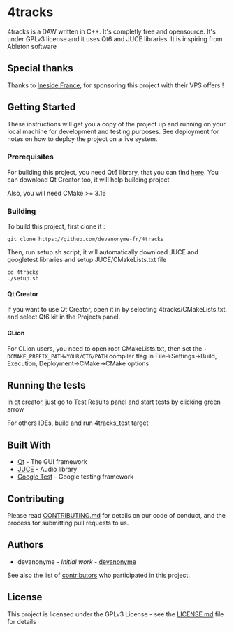 # 4tracks
4tracks is a DAW written in C++. It's completly free and opensource. It's under GPLv3 license and it uses Qt6 and JUCE libraries. It is inspiring from Ableton software

## Special thanks

Thanks to [Ineside France](https://ineside.com/), for sponsoring this project with their VPS offers !

## Getting Started

These instructions will get you a copy of the project up and running on your local machine for development and testing purposes. See deployment for notes on how to deploy the project on a live system.

### Prerequisites

For building this project, you need Qt6 library, that you can find [here](http://qt.io/). You can download Qt Creator too, it will help building project

Also, you will need CMake >= 3.16

### Building

To build this project, first clone it :

```
git clone https://github.com/devanonyme-fr/4tracks
```

Then, run setup.sh script, it will automatically download JUCE and googletest libraries and setup JUCE/CMakeLists.txt file

```
cd 4tracks
./setup.sh
```

#### Qt Creator

If you want to use Qt Creator, open it in by selecting 4tracks/CMakeLists.txt, and select Qt6 kit in the Projects panel.

#### CLion

For CLion users, you need to open root CMakeLists.txt, then set the `-DCMAKE_PREFIX_PATH=YOUR/QT6/PATH` compiler flag in File->Settings->Build, Execution, Deployment->CMake->CMake options

## Running the tests

In qt creator, just go to Test Results panel and start tests by clicking green arrow

For others IDEs, build and run 4tracks_test target

## Built With

* [Qt](https://qt.io/) - The GUI framework
* [JUCE](https://juce.com/) - Audio library
* [Google Test](https://github.com/google/googletest) - Google testing framework

## Contributing

Please read [CONTRIBUTING.md](CONTRIBUTING.md) for details on our code of conduct, and the process for submitting pull requests to us.

## Authors

* devanonyme - *Initial work* - [devanonyme](https://github.com/devanonyme-fr)

See also the list of [contributors](https://github.com/devanonyme-fr/4tracks/contributors) who participated in this project.

## License

This project is licensed under the GPLv3 License - see the [LICENSE.md](LICENSE.md) file for details
